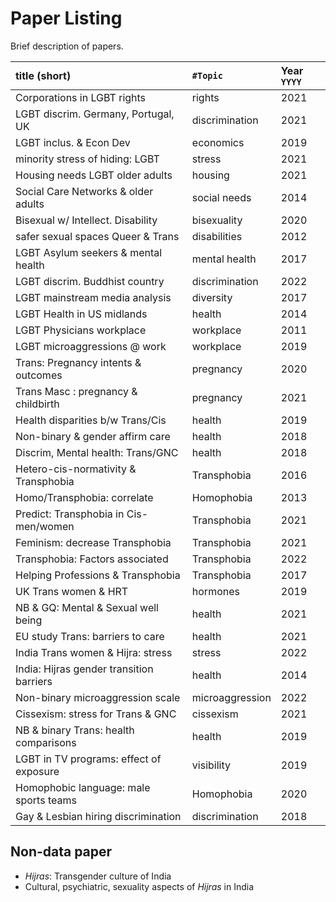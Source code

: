 
# Paper Listing

Brief description of papers.

| title (short)                       | `#Topic`       | Year `YYYY` |
| :---------------------------------- | :------------- | :---------- |
| Corporations in LGBT rights         | rights         | 2021        |
| LGBT discrim. Germany, Portugal, UK | discrimination | 2021        |
| LGBT inclus. & Econ Dev             | economics      | 2019        |
| minority stress of hiding: LGBT     | stress         | 2021        |
| Housing needs LGBT older adults     | housing        | 2021        |
| Social Care Networks & older adults | social needs   | 2014        |
| Bisexual w/ Intellect. Disability   | bisexuality    | 2020        | 
| safer sexual spaces Queer & Trans   | disabilities   | 2012        |
| LGBT Asylum seekers & mental health | mental health  | 2017        |
| LGBT discrim. Buddhist country      | discrimination | 2022        |
| LGBT mainstream media analysis      | diversity      | 2017        |
| LGBT Health in US midlands          | health         | 2014        |
| LGBT Physicians workplace           | workplace      | 2011        |
| LGBT microaggressions @ work        | workplace      | 2019        |
| Trans: Pregnancy intents & outcomes | pregnancy      | 2020        |
| Trans Masc : pregnancy & childbirth | pregnancy      | 2021        |
| Health disparities b/w Trans/Cis    | health         | 2019        |
| Non-binary & gender affirm care     | health         | 2018        |
| Discrim, Mental health: Trans/GNC   | health         | 2018        |
| Hetero-cis-normativity & Transphobia | Transphobia   | 2016        |
| Homo/Transphobia: correlate         | Homophobia     | 2013        |
| Predict: Transphobia in Cis-men/women | Transphobia  | 2021        |
| Feminism: decrease Transphobia       | Transphobia   | 2021        |
| Transphobia: Factors associated      | Transphobia   | 2022        |
| Helping Professions & Transphobia    | Transphobia   | 2017        |
| UK Trans women & HRT                 | hormones      | 2019        |
| NB & GQ: Mental & Sexual well being   | health        | 2021        |
| EU study Trans: barriers to care      | health       | 2021        |
| India Trans women & Hijra: stress     | stress       | 2022        |
| India: Hijras gender transition barriers | health    | 2014       |
| Non-binary microaggression scale      | microaggression | 2022    |
| Cissexism: stress for Trans & GNC     | cissexism    | 2021       |
| NB & binary Trans: health comparisons | health       | 2019       |
| LGBT in TV programs: effect of exposure | visibility | 2019       |
| Homophobic language: male sports teams  | Homophobia | 2020       |
| Gay & Lesbian hiring discrimination     | discrimination | 2018   |









## Non-data paper

- _Hijras_: Transgender culture of India
- Cultural, psychiatric, sexuality aspects of _Hijras_ in India




















